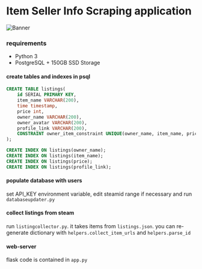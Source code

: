 # Item Seller Info Scraping application
![Banner](https://github.com/intellltech/steam-scraping-application/blob/main/figures/a.png)

### requirements
 - Python 3
 - PostgreSQL + 150GB SSD Storage

#### create tables and indexes in psql
```sql
CREATE TABLE listings(
    id SERIAL PRIMARY KEY,
    item_name VARCHAR(200),
    time timestamp,
    price int,
    owner_name VARCHAR(200),
    owner_avatar VARCHAR(200),
    profile_link VARCHAR(200),
    CONSTRAINT owner_item_constraint UNIQUE(owner_name, item_name, price, profile_link)
);

CREATE INDEX ON listings(owner_name);
CREATE INDEX ON listings(item_name);
CREATE INDEX ON listings(price);
CREATE INDEX ON listings(profile_link);
```

#### populate database with users
set API_KEY environment variable, edit steamid range if necessary and run `databaseupdater.py`

#### collect listings from steam
run `listingcollector.py`. it takes items from `listings.json`. you can re-generate dictionary with 
`helpers.collect_item_urls` and `helpers.parse_id`

#### web-server
flask code is contained in `app.py` 

